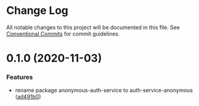 # Change Log

All notable changes to this project will be documented in this file.
See [Conventional Commits](https://conventionalcommits.org) for commit guidelines.

# 0.1.0 (2020-11-03)


### Features

* rename package anonymous-auth-service to auth-service-anonymous ([ad491b0](https://github.com/SyncOT/SyncOT/commit/ad491b0831b11913e197837fc1ae36b46e4932b6))
